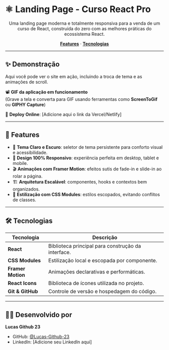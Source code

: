# ⚛️ Landing Page - Curso React Pro

<p align="center">
Uma landing page moderna e totalmente responsiva para a venda de um curso de React, construída do zero com as melhores práticas do ecossistema React.
</p>

<p align="center">
  <a href="#-features"><strong>Features</strong></a> ·
  <a href="#-tecnologias"><strong>Tecnologias</strong></a>
</p>

---

## ✨ Demonstração

Aqui você pode ver o site em ação, incluindo a troca de tema e as animações de scroll.

📽️ **GIF da aplicação em funcionamento**  
(Grave a tela e converta para GIF usando ferramentas como **ScreenToGif** ou **GIPHY Capture**)

🔗 **Deploy Online**: [Adicione aqui o link da Vercel/Netlify]

---

## 🚀 Features

- 🎨 **Tema Claro e Escuro**: seletor de tema persistente para conforto visual e acessibilidade.  
- 📱 **Design 100% Responsivo**: experiência perfeita em desktop, tablet e mobile.  
- 🎬 **Animações com Framer Motion**: efeitos sutis de fade-in e slide-in ao rolar a página.  
- 🏗️ **Arquitetura Escalável**: componentes, hooks e contextos bem organizados.  
- 💅 **Estilização com CSS Modules**: estilos escopados, evitando conflitos de classes.  

---

## 🛠️ Tecnologias

| Tecnologia       | Descrição                                               |
|------------------|---------------------------------------------------------|
| **React**        | Biblioteca principal para construção da interface.      |
| **CSS Modules**  | Estilização local e escopada por componente.            |
| **Framer Motion**| Animações declarativas e performáticas.                 |
| **React Icons**  | Biblioteca de ícones utilizada no projeto.              |
| **Git & GitHub** | Controle de versão e hospedagem do código.              |

---

## 👨‍💻 Desenvolvido por

**Lucas Github 23**

- GitHub: [@Lucas-Github-23](https://github.com/Lucas-Github-23)  
- LinkedIn: [Adicione seu LinkedIn aqui]

